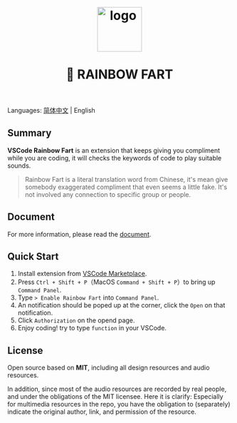 <h1 align="center">
  <br>
    <img src="https://github.com/SaekiRaku/vscode-rainbow-fart/blob/master/assets/logo.png?raw=true" alt="logo" width="100">
  <br>
  <br>
  🌈 RAINBOW FART
  <br>
  <br>
</h1>

Languages: [简体中文](./README.zh.md) | English

## Summary

**VSCode Rainbow Fart** is an extension that keeps giving you compliment while you are coding, it will checks the keywords of code to play suitable sounds.

> Rainbow Fart is a literal translation word from Chinese, it's mean give somebody exaggerated compliment that even seems a little fake. It's not involved any connection to specific group or people.

## Document

For more information, please read the [document](https://saekiraku.github.io/vscode-rainbow-fart/
).

## Quick Start

1. Install extension from [VSCode Marketplace](https://marketplace.visualstudio.com/items?itemName=saekiraku.rainbow-fart).
2. Press `Ctrl + Shift + P`（MacOS `Command + Shift + P`）to bring up `Command Panel`.
3. Type `> Enable Rainbow Fart` into `Command Panel`.
4. An notification should be poped up at the corner, click the `Open` on that notification.
5. Click `Authorization` on the opend page.
6. Enjoy coding! try to type `function` in your VSCode.

## License

Open source based on **MIT**, including all design resources and audio resources.

In addition, since most of the audio resources are recorded by real people, and under the obligations of the MIT licensee. Here it is clarify: Especially for multimedia resources in the repo, you have the obligation to (separately) indicate the original author, link, and permission of the resource.

